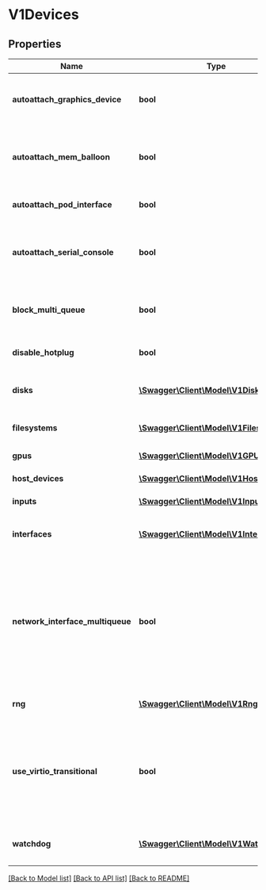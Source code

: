 # V1Devices

## Properties
Name | Type | Description | Notes
------------ | ------------- | ------------- | -------------
**autoattach_graphics_device** | **bool** | Whether to attach the default graphics device or not. VNC will not be available if set to false. Defaults to true. | [optional] 
**autoattach_mem_balloon** | **bool** | Whether to attach the Memory balloon device with default period. Period can be adjusted in virt-config. Defaults to true. | [optional] 
**autoattach_pod_interface** | **bool** | Whether to attach a pod network interface. Defaults to true. | [optional] 
**autoattach_serial_console** | **bool** | Whether to attach the default serial console or not. Serial console access will not be available if set to false. Defaults to true. | [optional] 
**block_multi_queue** | **bool** | Whether or not to enable virtio multi-queue for block devices. Defaults to false. | [optional] 
**disable_hotplug** | **bool** | DisableHotplug disabled the ability to hotplug disks. | [optional] 
**disks** | [**\Swagger\Client\Model\V1Disk[]**](V1Disk.md) | Disks describes disks, cdroms, floppy and luns which are connected to the vmi. | [optional] 
**filesystems** | [**\Swagger\Client\Model\V1Filesystem[]**](V1Filesystem.md) | Filesystems describes filesystem which is connected to the vmi. | [optional] 
**gpus** | [**\Swagger\Client\Model\V1GPU[]**](V1GPU.md) | Whether to attach a GPU device to the vmi. | [optional] 
**host_devices** | [**\Swagger\Client\Model\V1HostDevice[]**](V1HostDevice.md) | Whether to attach a host device to the vmi. | [optional] 
**inputs** | [**\Swagger\Client\Model\V1Input[]**](V1Input.md) | Inputs describe input devices | [optional] 
**interfaces** | [**\Swagger\Client\Model\V1Interface[]**](V1Interface.md) | Interfaces describe network interfaces which are added to the vmi. | [optional] 
**network_interface_multiqueue** | **bool** | If specified, virtual network interfaces configured with a virtio bus will also enable the vhost multiqueue feature for network devices. The number of queues created depends on additional factors of the VirtualMachineInstance, like the number of guest CPUs. | [optional] 
**rng** | [**\Swagger\Client\Model\V1Rng**](V1Rng.md) | Whether to have random number generator from host | [optional] 
**use_virtio_transitional** | **bool** | Fall back to legacy virtio 0.9 support if virtio bus is selected on devices. This is helpful for old machines like CentOS6 or RHEL6 which do not understand virtio_non_transitional (virtio 1.0). | [optional] 
**watchdog** | [**\Swagger\Client\Model\V1Watchdog**](V1Watchdog.md) | Watchdog describes a watchdog device which can be added to the vmi. | [optional] 

[[Back to Model list]](../README.md#documentation-for-models) [[Back to API list]](../README.md#documentation-for-api-endpoints) [[Back to README]](../README.md)


